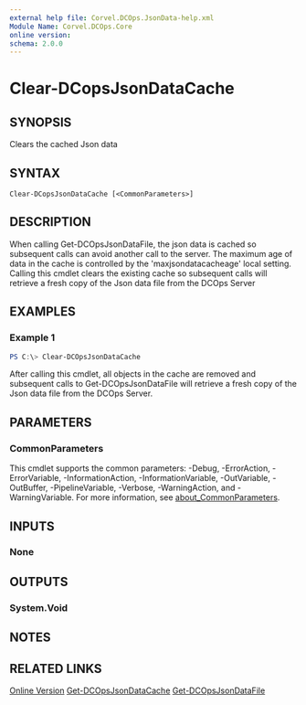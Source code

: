```yaml
---
external help file: Corvel.DCOps.JsonData-help.xml
Module Name: Corvel.DCOps.Core
online version:
schema: 2.0.0
---
```


# Clear-DCopsJsonDataCache

## SYNOPSIS
Clears the cached Json data

## SYNTAX

```
Clear-DCopsJsonDataCache [<CommonParameters>]
```

## DESCRIPTION
When calling Get-DCOpsJsonDataFile, the json data is cached so subsequent calls can avoid another
call to the server. The maximum age of data in the cache is controlled by the 'maxjsondatacacheage' 
local setting.
Calling this cmdlet clears the existing cache so subsequent calls will retrieve a fresh copy of the 
Json data file from the DCOps Server

## EXAMPLES

### Example 1
```powershell
PS C:\> Clear-DCOpsJsonDataCache
```

After calling this cmdlet, all objects in the cache are removed and subsequent calls to Get-DCOpsJsonDataFile
will retrieve a fresh copy of the Json data file from the DCOps Server.

## PARAMETERS

### CommonParameters
This cmdlet supports the common parameters: -Debug, -ErrorAction, -ErrorVariable, -InformationAction, -InformationVariable, -OutVariable, -OutBuffer, -PipelineVariable, -Verbose, -WarningAction, and -WarningVariable. For more information, see [about_CommonParameters](http://go.microsoft.com/fwlink/?LinkID=113216).

## INPUTS

### None

## OUTPUTS

### System.Void

## NOTES

## RELATED LINKS

[Online Version](https://github.com/Corvel-DCOps/Corvel.DCOps.Core/blob/main/Source/docs/Clear-DCopsJsonDataCache.md)
[Get-DCOpsJsonDataCache]()
[Get-DCOpsJsonDataFile]()